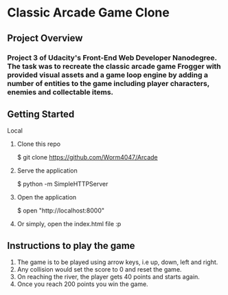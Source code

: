 # Classic Arcade Game Clone

## Project Overview

### Project 3 of Udacity's Front-End Web Developer Nanodegree. The task was to recreate the classic arcade game Frogger with provided visual assets and a game loop engine by adding a number of entities to the game including player characters, enemies and collectable items.

## Getting Started

Local

1. Clone this repo

	$ git clone https://github.com/Worm4047/Arcade

2. Serve the application

	$ python -m SimpleHTTPServer

3. Open the application

	$ open "http://localhost:8000"

4. Or simply, open the index.html file :p

## Instructions to play the game

1. The game is to be played using arrow keys, i.e up, down, left and right.
2. Any collision would set the score to 0 and reset the game.
3. On reaching the river, the player gets 40 points and starts again.
4. Once you reach 200 points you win the game.
